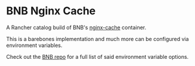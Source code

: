 # BNB Nginx Cache

A Rancher catalog build of BNB's [nginx-cache](https://github.com/brandnewbox/nginx-cache) container.

This is a barebones implementation and much more can be configured via environment variables.

Check out the [BNB repo](https://github.com/brandnewbox/nginx-cache) for a full list of said environment variable options.
